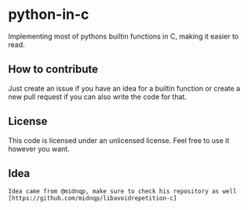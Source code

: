 # python-in-c

  Implementing most of pythons builtin functions in C, making it easier to read.

  ## How to contribute

   Just create an issue if you have an idea for a builtin function or create a new pull request if you can also write the code for that.

  ## License

   This code is licensed under an unlicensed license. Feel free to use it however you want.


  ## Idea
  	Idea came from @midnqp, make sure to check his repository as well [https://github.com/midnqp/libavoidrepetition-c]
